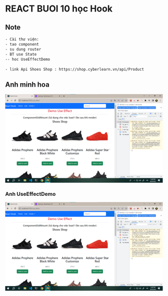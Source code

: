 # REACT BUOI 10 học Hook

## Note
    - Cài thư viện: 
    - tao component 
    - su dung router
    - BT use State
    -- hoc UseEffectDemo

    - link Api Shoes Shop : https://shop.cyberlearn.vn/api/Product

## Anh minh hoa
![...](./images/img_minhHoaBuoi10.png)

### Anh UseEffectDemo
![...](./images/img_useEffect.png)